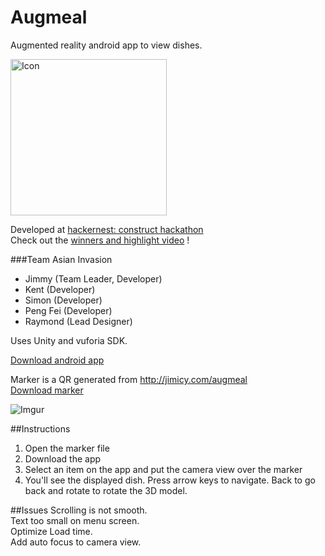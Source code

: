 Augmeal
=======

Augmented reality android app to view dishes.

<img src="http://i.imgur.com/UVF4jTk.png" alt="Icon" height="250" width="250"> 

Developed at [hackernest: construct hackathon](http://hackernest.com/construct/)  
Check out the [winners and highlight video](http://hackernest.com/hackernest-construct-hackathon-winners/) !

###Team Asian Invasion

- Jimmy (Team Leader, Developer)
- Kent (Developer)
- Simon (Developer)
- Peng Fei (Developer)
- Raymond (Lead Designer)

Uses Unity and vuforia SDK.

[Download android app](https://github.com/Jimicy/augmeal/blob/master/augmeal.apk?raw=true)

Marker is a QR generated from http://jimicy.com/augmeal  
[Download marker](http://i.imgur.com/dmhVKFx.jpg)

![Imgur](http://i.imgur.com/SbeTMSu.jpg)

##Instructions
1. Open the marker file
2. Download the app
3. Select an item on the app and put the camera view over the marker
4. You'll see the displayed dish. Press arrow keys to navigate. Back to go back and rotate to rotate the 3D model.

##Issues
Scrolling is not smooth.  
Text too small on menu screen.  
Optimize Load time.  
Add auto focus to camera view.
